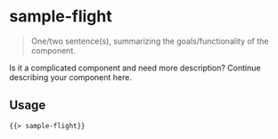 # sample-flight

> One/two sentence(s), summarizing the goals/functionality of the component.

Is it a complicated component and need more description? Continue describing your component here.

## Usage

```html
{{> sample-flight}}
```
